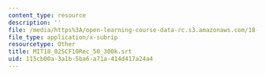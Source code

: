 ```yaml
---
content_type: resource
description: ''
file: /media/https%3A/open-learning-course-data-rc.s3.amazonaws.com/18-02sc-multivariable-calculus-fall-2010/115cb00a3a1b5ba6a71a414d417a24a4_MIT18_02SCF10Rec_50_300k.vtt
file_type: application/x-subrip
resourcetype: Other
title: MIT18_02SCF10Rec_50_300k.srt
uid: 115cb00a-3a1b-5ba6-a71a-414d417a24a4
---
```


